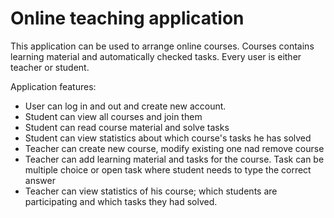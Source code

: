 # Online teaching application

This application can be used to arrange online courses. Courses contains learning material and automatically checked tasks. Every user is either teacher or student.

Application features:
* User can log in and out and create new account.
* Student can view all courses and join them
* Student can read course material and solve tasks
* Student can view statistics about which course's tasks he has solved
* Teacher can create new course, modify existing one nad remove course
* Teacher can add learning material and tasks for the course. Task can be multiple choice or open task where student needs to type the correct answer
* Teacher can view statistics of his course; which students are participating and which tasks they had solved.